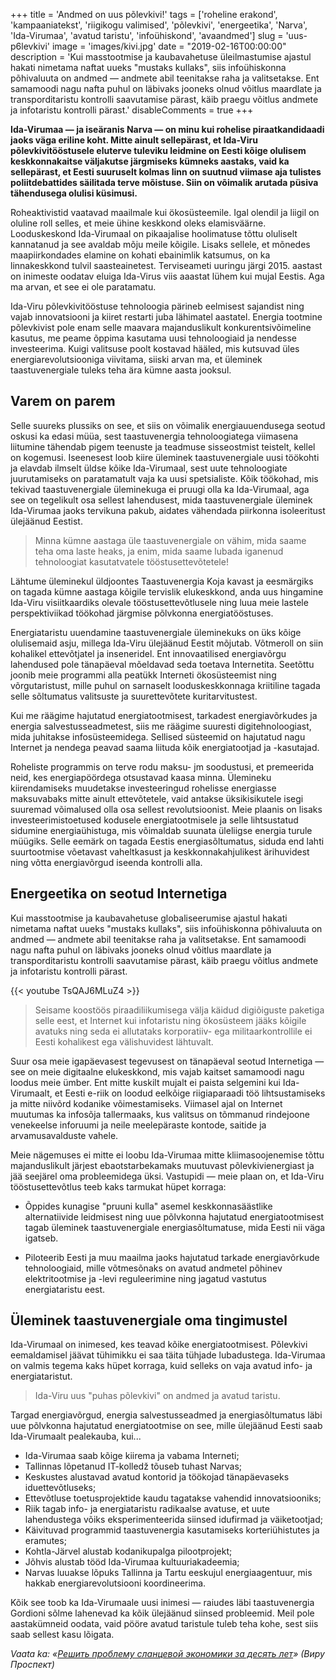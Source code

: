 +++
title = 'Andmed on uus põlevkivi!'
tags = ['roheline erakond', 'kampaaniatekst', 'riigikogu valimised', 'põlevkivi', 'energeetika', 'Narva', 'Ida-Virumaa', 'avatud taristu', 'infoühiskond', 'avaandmed']
slug = 'uus-p6levkivi'
image = 'images/kivi.jpg'
date = "2019-02-16T00:00:00"
description = 'Kui masstootmise ja kaubavahetuse üleilmastumise ajastul hakati nimetama naftat uueks "mustaks kullaks", siis infoühiskonna põhivaluuta on andmed — andmete abil teenitakse raha ja valitsetakse. Ent samamoodi nagu nafta puhul on läbivaks jooneks olnud võitlus maardlate ja transporditaristu kontrolli saavutamise pärast, käib praegu võitlus andmete ja infotaristu kontrolli pärast.'
disableComments = true
+++

__Ida-Virumaa — ja iseäranis Narva — on minu kui rohelise piraatkandidaadi jaoks väga eriline koht. Mitte ainult sellepärast, et Ida-Viru põlevkivitööstusele eluterve tuleviku leidmine on Eesti kõige olulisem keskkonnakaitse väljakutse järgmiseks kümneks aastaks, vaid ka sellepärast, et Eesti suuruselt kolmas linn on suutnud viimase aja tulistes poliitdebattides säilitada terve mõistuse. Siin on võimalik arutada püsiva tähendusega olulisi küsimusi.__

Roheaktivistid vaatavad maailmale kui ökosüsteemile. Igal olendil ja liigil on oluline roll selles, et meie ühine keskkond oleks elamisväärne. Looduskeskond Ida-Virumaal on pikaajalise hoolimatuse tõttu oluliselt kannatanud ja see avaldab mõju meile kõigile. Lisaks sellele, et mõnedes maapiirkondades elamine on kohati ebainimlik katsumus, on ka linnakeskkond tulvil saasteainetest. Terviseameti uuringu järgi 2015. aastast on inimeste oodatav eluiga Ida-Virus viis aaastat lühem kui mujal Eestis. Aga ma arvan, et see ei ole paratamatu.

Ida-Viru põlevkivitööstuse tehnoloogia pärineb eelmisest sajandist ning vajab innovatsiooni ja kiiret restarti juba lähimatel aastatel. Energia tootmine põlevkivist pole enam selle maavara majanduslikult konkurentsivõimeline kasutus, me peame õppima kasutama uusi tehnoloogiaid ja nendesse investeerima. Kuigi valitsuse poolt kostavad hääled, mis kutsuvad üles energiarevolutsiooniga viivitama, siiski arvan ma, et üleminek taastuvenergiale tuleks teha ära kümne aasta jooksul.

## Varem on parem

Selle suureks plussiks on see, et siis on võimalik energiauuendusega seotud oskusi ka edasi müüa, sest taastuvenergia tehnoloogiatega viimasena liitumine tähendab pigem teenuste ja teadmuse sisseostmist teistelt, kellel on kogemusi. Iseenesest loob kiire üleminek taastuvenergiale uusi töökohti ja elavdab ilmselt üldse kõike Ida-Virumaal, sest uute tehnoloogiate juurutamiseks on paratamatult vaja ka uusi spetsialiste. Kõik töökohad, mis tekivad taastuvenergiale üleminekuga ei pruugi olla ka Ida-Virumaal, aga see on tegelikult osa sellest lahendusest, mida taastuvenergiale üleminek Ida-Virumaa jaoks tervikuna pakub, aidates vähendada piirkonna isoleeritust ülejäänud Eestist.

> Minna kümne aastaga üle taastuvenergiale on vähim, mida saame teha oma laste heaks, ja enim, mida saame lubada iganenud tehnoloogiat kasutatvatele tööstusettevõtetele!

Lähtume üleminekul üldjoontes Taastuvenergia Koja kavast ja eesmärgiks on tagada kümne aastaga kõigile tervislik elukeskkond, anda uus hingamine Ida-Viru visiitkaardiks olevale tööstusettevõtlusele ning luua meie lastele perspektiviikad töökohad järgmise põlvkonna energiatööstuses.

Energiataristu uuendamine taastuvenergiale üleminekuks on üks kõige olulisemaid asju, millega Ida-Viru ülejäänud Eestit mõjutab. Võtmeroll on siin kohalikel ettevõtjatel ja inseneridel. Ent innovaatilised energiavõrgu lahendused pole tänapäeval mõeldavad seda toetava Internetita. Seetõttu joonib meie programmi alla peatükk Interneti ökosüsteemist ning võrgutaristust, mille puhul on sarnaselt looduskeskkonnaga kriitiline tagada selle sõltumatus valitsuste ja suurettevõtete kuritarvitustest.

Kui me räägime hajutatud energiatootmisest, tarkadest energiavõrkudes ja energia salvestusseadmetest, siis me räägime suuresti digitehnoloogiast, mida juhitakse infosüsteemidega. Sellised süsteemid on hajutatud nagu Internet ja nendega peavad saama liituda kõik energiatootjad ja -kasutajad.

Roheliste programmis on terve rodu maksu- jm soodustusi, et premeerida neid, kes energiapöördega otsustavad kaasa minna. Ülemineku kiirendamiseks muudetakse investeeringud rohelisse energiasse maksuvabaks mitte ainult ettevõtetele, vaid antakse üksikisikutele isegi suuremad võimalused olla osa sellest revolutsioonist. Meie plaanis on lisaks investeerimistoetused kodusele energiatootmisele ja selle lihtsustatud sidumine energiaühistuga, mis võimaldab suunata üleliigse energia turule müügiks. Selle eemärk on tagada Eestis energiasõltumatus, siduda end lahti suurtootmise võetavast vaheltkasust ja keskkonnakahjulikest ärihuvidest ning võtta energiavõrgud iseenda kontrolli alla.

## Energeetika on seotud Internetiga

Kui masstootmise ja kaubavahetuse globaliseerumise ajastul hakati nimetama naftat uueks "mustaks kullaks", siis infoühiskonna põhivaluuta on andmed — andmete abil teenitakse raha ja valitsetakse. Ent samamoodi nagu nafta puhul on läbivaks jooneks olnud võitlus maardlate ja transporditaristu kontrolli saavutamise pärast, käib praegu võitlus andmete ja infotaristu kontrolli pärast.

{{< youtube TsQAJ6MLuZ4 >}}

> Seisame koostöös piraadiliikumisega välja käidud digiõiguste paketiga selle eest, et Internet kui infotaristu ning ökosüsteem jääks kõigile avatuks ning seda ei allutataks korporatiiv- ega militaarkontrollile ei Eesti kohalikest ega välishuvidest lähtuvalt.

Suur osa meie igapäevasest tegevusest on tänapäeval seotud Internetiga — see on meie digitaalne elukeskkond, mis vajab kaitset samamoodi nagu loodus meie ümber. Ent mitte kuskilt mujalt ei paista selgemini kui Ida-Virumaalt, et Eesti e-riik on loodud eelkõige riigiaparaadi töö lihtsustamiseks ja mitte niivõrd kodanike võimestamiseks. Viimasel ajal on Internet muutumas ka infosõja tallermaaks, kus valitsus on tõmmanud rindejoone venekeelse inforuumi ja neile meelepäraste kontode, saitide ja arvamusavalduste vahele.

Meie nägemuses ei mitte ei loobu Ida-Virumaa mitte kliimasoojenemise tõttu majanduslikult järjest ebaotstarbekamaks muutuvast põlevkivienergiast ja jää seejärel oma probleemidega üksi. Vastupidi — meie plaan on, et Ida-Viru tööstusettevõtlus teeb kaks tarmukat hüpet korraga:

* Õppides kunagise "pruuni kulla" asemel keskkonnasäästlike alternatiivide leidmisest ning uue põlvkonna hajutatud energiatootmisest tagab üleminek taastuvenergiale energiasõltumatuse, mida Eesti nii väga igatseb.

* Piloteerib Eesti ja muu maailma jaoks hajutatud tarkade energiavõrkude tehnoloogiaid, mille võtmesõnaks on avatud andmetel põhinev elektritootmise ja -levi reguleerimine ning jagatud vastutus energiataristu eest.

## Üleminek taastuvenergiale oma tingimustel

Ida-Virumaal on inimesed, kes teavad kõike energiatootmisest. Põlevkivi eemaldamisel jäävat tühimikku ei saa täita tühjade lubadustega. Ida-Virumaa on valmis tegema kaks hüpet korraga, kuid selleks on vaja avatud info- ja energiataristut.

> Ida-Viru uus "puhas põlevkivi" on andmed ja avatud taristu.

Targad energiavõrgud, energia salvestusseadmed ja energiasõltumatus läbi uue põlvkonna hajutatud energiatootmise on see, mille ülejäänud Eesti saab Ida-Virumaalt pealekauba, kui...

* Ida-Virumaa saab kõige kiirema ja vabama Interneti;
* Tallinnas lõpetanud IT-kolledž tõuseb tuhast Narvas;
* Keskustes alustavad avatud kontorid ja töökojad tänapäevaseks iduettevõtluseks;
* Ettevõtluse toetusprojektide kaudu tagatakse vahendid innovatsiooniks;
* Riik tagab info- ja energiataristu radikaalse avatuse, et uute lahendustega võiks eksperimenteerida siinsed idufirmad ja väiketootjad;
* Käivituvad programmid taastuvenergia kasutamiseks korteriühistutes ja eramutes;
* Kohtla-Järvel alustab kodanikupalga pilootprojekt;
* Jõhvis alustab tööd Ida-Virumaa kultuuriakadeemia;
* Narvas luuakse lõpuks Tallinna ja Tartu eeskujul energiaagentuur, mis hakkab energiarevolutsiooni koordineerima.

Kõik see toob ka Ida-Virumaale uusi inimesi — raiudes läbi taastuvenergia Gordioni sõlme lahenevad ka kõik ülejäänud siinsed probleemid. Meil pole aastakümneid oodata, vaid pööre avatud taristule tuleb teha kohe, sest siis saab sellest kasu lõigata.

_Vaata ka: «[Решить проблему сланцевой экономики за десять лет](http://prospekt.ee/events/12279-zelenye-estonii-428-mrt-pder-ida-virumaa.html)» (Виру Проспект)_
